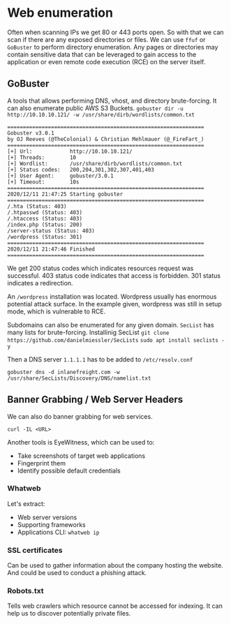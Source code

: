 # Web enumeration

Often when scanning IPs we get 80 or 443 ports open. So with that we can scan if there are any exposed directories or files. We can use `ffuf` or `GoBuster` to perform directory enumeration. Any pages or directories may contain sensitive data that can be leveraged to gain access to the application or even remote code execution (RCE) on the server itself. 

## GoBuster

A tools that allows performing DNS, vhost, and directory brute-forcing. It can also enumerate public AWS S3 Buckets.
`gobuster dir -u http://10.10.10.121/ -w /usr/share/dirb/wordlists/common.txt`

```
===============================================================
Gobuster v3.0.1
by OJ Reeves (@TheColonial) & Christian Mehlmauer (@_FireFart_)
===============================================================
[+] Url:            http://10.10.10.121/
[+] Threads:        10
[+] Wordlist:       /usr/share/dirb/wordlists/common.txt
[+] Status codes:   200,204,301,302,307,401,403
[+] User Agent:     gobuster/3.0.1
[+] Timeout:        10s
===============================================================
2020/12/11 21:47:25 Starting gobuster
===============================================================
/.hta (Status: 403)
/.htpasswd (Status: 403)
/.htaccess (Status: 403)
/index.php (Status: 200)
/server-status (Status: 403)
/wordpress (Status: 301)
===============================================================
2020/12/11 21:47:46 Finished
===============================================================
```

We get 200 status codes which indicates resources request was successful. 403 status code indicates that access is forbidden. 301 status indicates a redirection.

An `/wordpress` installation was located. Wordpress usually has enormous potential attack surface. In the example given, wordpress was still in setup mode, which is vulnerable to RCE.

Subdomains can also be enumerated for any given domain. `SecList` has many lists for brute-forcing.
Installinig SecList
`git clone https://github.com/danielmiessler/SecLists`
`sudo apt install seclists -y`

Then a DNS server `1.1.1.1` has to be added to `/etc/resolv.conf`

`gobuster dns -d inlanefreight.com -w /usr/share/SecLists/Discovery/DNS/namelist.txt`

## Banner Grabbing / Web Server Headers
We can also do banner grabbing for web services.

`curl -IL <URL>`

Another tools is EyeWitness, which can be used to:
- Take screenshots of target web applications
- Fingerprint them
- Identify possible default credentials

### Whatweb
Let's extract:
- Web server versions
- Supporting frameworks
- Applications
CLI:
`whatweb ip`

### SSL certificates

Can be used to gather information about the company hosting the website. And could be used to conduct a phishing attack.

### Robots.txt

Tells web crawlers which resource cannot be accessed for indexing. It can help us to discover potentially private files.